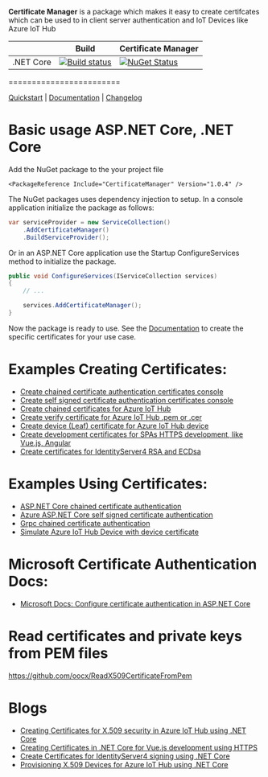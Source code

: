 **Certificate Manager** is a package which makes it easy to create certifcates which can be used to in client server authentication and IoT Devices like Azure IoT Hub

|                           | Build                                                                                                                                                       | Certificate Manager                                                                                                                                |
| ------------------------- | ------------------------------------------------------------------------------------------------------------------------------------------------------------ | ----------------------------------------------------------------------------------------------------------------------------------------------------------- |
| .NET Core                 | [![Build status](https://ci.appveyor.com/api/projects/status/qj6epwf404qqa5n2?svg=true)](https://ci.appveyor.com/project/damienbod/aspnetcorecertificates)      | [![NuGet Status](http://img.shields.io/nuget/v/CertificateManager.svg?style=flat-square)](https://www.nuget.org/packages/CertificateManager/) |

========================

[Quickstart](https://github.com/damienbod/AspNetCoreCertificates/tree/master/src/CreateChainedCertsConsoleDemo) | [Documentation](https://github.com/damienbod/AspNetCoreCertificates/blob/master/Documentation.md) | [Changelog](https://github.com/damienbod/AspNetCoreCertificates/blob/master/CHANGELOG.md)

# Basic usage ASP.NET Core, .NET Core

Add the NuGet package to the your project file

```
<PackageReference Include="CertificateManager" Version="1.0.4" />
```

The NuGet packages uses dependency injection to setup. In a console application initialize the package as follows:

```csharp
var serviceProvider = new ServiceCollection()
    .AddCertificateManager()
    .BuildServiceProvider();

```

Or in an ASP.NET Core application use the Startup ConfigureServices method to initialize the package.

```csharp
public void ConfigureServices(IServiceCollection services)
{
    // ...

    services.AddCertificateManager();
}
```

Now the package is ready to use. See the [Documentation](https://github.com/damienbod/AspNetCoreCertificates/blob/master/Documentation.md)  to create the specific certificates for your use case.

# Examples Creating Certificates:

- [Create chained certificate authentication certificates console](https://github.com/damienbod/AspNetCoreCertificates/tree/master/src/CreateChainedCertsConsoleDemo)
- [Create self signed certificate authentication certificates console](https://github.com/damienbod/AspNetCoreCertificates/tree/master/src/CreateSelfSignedCertsConsoleDemo)
- [Create chained certificates for Azure IoT Hub](https://github.com/damienbod/AspNetCoreCertificates/tree/master/src/IoTHubCreateChainedCerts)
- [Create verify certificate for Azure IoT Hub .pem or .cer](https://github.com/damienbod/AspNetCoreCertificates/tree/master/src/IoTHubVerifyCertificate)
- [Create device (Leaf) certificate for Azure IoT Hub device](https://github.com/damienbod/AspNetCoreCertificates/tree/master/src/IoTHubCreateDeviceCertificate)
- [Create development certificates for SPAs HTTPS development, like Vue.js, Angular](https://github.com/damienbod/AspNetCoreCertificates/tree/master/src/CreateAngularVueJsDevelopmentCertificates)
- [Create certificates for IdentityServer4 RSA and ECDsa](https://github.com/damienbod/AspNetCoreCertificates/tree/master/src/CreateIdentityServer4Certificates)


# Examples Using Certificates:

- [ASP.NET Core chained certificate authentication](https://github.com/damienbod/AspNetCoreCertificates/tree/master/examplesUsingCertificateAuthentication/AspNetCoreChained)
- [Azure ASP.NET Core self signed certificate authentication](https://github.com/damienbod/AspNetCoreCertificates/tree/master/examplesUsingCertificateAuthentication/AzureCertAuth)
- [Grpc chained certificate authentication](https://github.com/damienbod/AspNetCoreCertificates/tree/master/examplesUsingCertificateAuthentication/GrpcCertAuthChainedCertificate)
- [Simulate Azure IoT Hub Device with device certificate](https://github.com/damienbod/AspNetCoreCertificates/tree/master/examplesUsingCertificateAuthentication/SimulateAzureIoTDevice)


# Microsoft Certificate Authentication Docs:

- [Microsoft Docs: Configure certificate authentication in ASP.NET Core](https://docs.microsoft.com/en-us/aspnet/core/security/authentication/certauth)

# Read certificates and private keys from PEM files

https://github.com/oocx/ReadX509CertificateFromPem

# Blogs

- [Creating Certificates for X.509 security in Azure IoT Hub using .NET Core](https://damienbod.com/2020/01/29/creating-certificates-for-x-509-security-in-azure-iot-hub-using-net-core/)
- [Creating Certificates in .NET Core for Vue.js development using HTTPS](https://damienbod.com/2020/02/04/creating-certificates-in-net-core-for-vue-js-development-using-https/)
- [Create Certificates for IdentityServer4 signing using .NET Core](https://damienbod.com/2020/02/10/create-certificates-for-identityserver4-signing-using-net-core/)
- [Provisioning X.509 Devices for Azure IoT Hub using .NET Core](https://damienbod.com/2020/02/20/provisioning-x-509-devices-for-azure-iot-hub-using-net-core)

